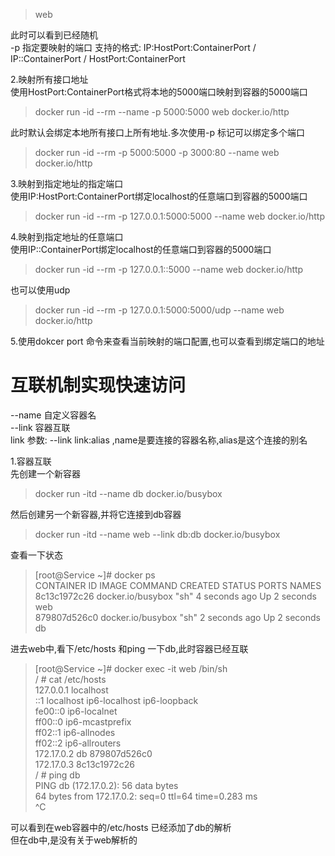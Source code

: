 >  web
> 
>  
 此时可以看到已经随机  
 -p 指定要映射的端口 支持的格式: IP:HostPort:ContainerPort / IP::ContainerPort / HostPort:ContainerPort

 2.映射所有接口地址  
 使用HostPort:ContainerPort格式将本地的5000端口映射到容器的5000端口

 
> docker run -id --rm --name -p 5000:5000 web docker.io/http
> 
>  
 此时默认会绑定本地所有接口上所有地址.多次使用-p 标记可以绑定多个端口

 
> docker run -id --rm -p 5000:5000 -p 3000:80 --name web docker.io/http
> 
>  
 3.映射到指定地址的指定端口  
 使用IP:HostPort:ContainerPort绑定localhost的任意端口到容器的5000端口

 
> docker run -id --rm -p 127.0.0.1:5000:5000 --name web docker.io/http
> 
>  
 4.映射到指定地址的任意端口  
 使用IP::ContainerPort绑定localhost的任意端口到容器的5000端口

 
> docker run -id --rm -p 127.0.0.1::5000 --name web docker.io/http
> 
>  
 也可以使用udp

 
> docker run -id --rm -p 127.0.0.1:5000:5000/udp --name web docker.io/http
> 
>  
 5.使用dokcer port 命令来查看当前映射的端口配置,也可以查看到绑定端口的地址

 
# 互联机制实现快速访问

 --name 自定义容器名  
 --link 容器互联  
 link 参数: --link link:alias ,name是要连接的容器名称,alias是这个连接的别名

 1.容器互联  
 先创建一个新容器

 
> docker run -itd --name db docker.io/busybox
> 
>  
 然后创建另一个新容器,并将它连接到db容器

 
> docker run -itd --name web --link db:db docker.io/busybox
> 
>  
 查看一下状态

 
> [root@Service ~]# docker ps  
>  CONTAINER ID IMAGE COMMAND CREATED STATUS PORTS NAMES  
>  8c13c1972c26 docker.io/busybox "sh" 4 seconds ago Up 2 seconds web  
>  879807d526c0 docker.io/busybox "sh" 2 seconds ago Up 2 seconds db
> 
>  
 进去web中,看下/etc/hosts 和ping 一下db,此时容器已经互联

 
> [root@Service ~]# docker exec -it web /bin/sh  
>  / # cat /etc/hosts  
>  127.0.0.1 localhost  
>  ::1 localhost ip6-localhost ip6-loopback  
>  fe00::0 ip6-localnet  
>  ff00::0 ip6-mcastprefix  
>  ff02::1 ip6-allnodes  
>  ff02::2 ip6-allrouters  
>  172.17.0.2 db 879807d526c0  
>  172.17.0.3 8c13c1972c26  
>  / # ping db  
>  PING db (172.17.0.2): 56 data bytes  
>  64 bytes from 172.17.0.2: seq=0 ttl=64 time=0.283 ms  
>  ^C
> 
>  
 可以看到在web容器中的/etc/hosts 已经添加了db的解析  
 但在db中,是没有关于web解析的

 

 

 

 

 

 

 

 

   
   
   
   
   
 